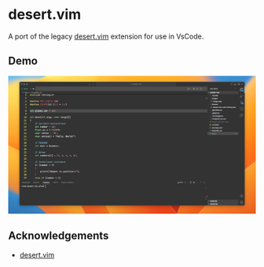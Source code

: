 
# desert.vim

A port of the legacy [desert.vim](https://github.com/vim/colorschemes/blob/master/legacy_colors/desert.vim) extension for use in VsCode.

## Demo

![demo](images/demo.png)

## Acknowledgements

- [desert.vim](https://github.com/vim/colorschemes/blob/master/legacy_colors/desert.vim)
